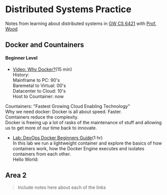 # Distributed Systems Practice
Notes from learning about distributed systems in [GW CS 6421](https://gwdistsys18.github.io/) with [Prof. Wood](https://faculty.cs.gwu.edu/timwood/)

## Docker and Countainers
#### Beginner Level
* [Video: Why Docker?](https://www.youtube.com/watch?v=RYDHUTHLf8U&t=0s&list=PLBmVKD7o3L8tQzt8QPCINK9wXmKecTHlM&index=23)(15 min)  
History:  
Mainframe to PC: 90's  
Baremetal to Virtual: 00's  
Datacenter to Cloud: 10's  
Host to Countainer: now   
  
Countainers: "Fastest Growing Cloud Enabling Technology"  
Why we need docker: Docker is all about speed. Faster.  
Comtainers reduce the complexity.  
Docker is freeing up a lot of rasks of the maintenance of stuff and allowing us to get more of our time back to innovate.  
  
* [Lab: DevOps Docker Beginners Guide](https://training.play-with-docker.com/ops-s1-hello/)(1 hr)  
In this lab we run a lightweight container and explore the basics of how containers work, how the Docker Engine executes and isolates containers from each other.  
Hello World:  

## Area 2
> Include notes here about each of the links

